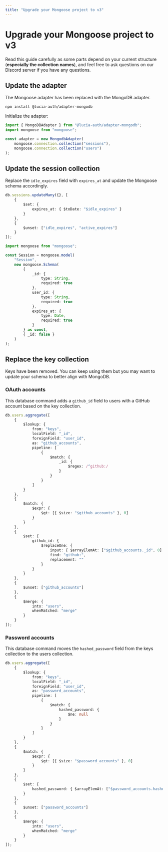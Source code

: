 ```yaml
---
title: "Upgrade your Mongoose project to v3"
---
```


# Upgrade your Mongoose project to v3

Read this guide carefully as some parts depend on your current structure (**especially the collection names**), and feel free to ask questions on our Discord server if you have any questions.

## Update the adapter

The Mongoose adapter has been replaced with the MongoDB adapter.

```
npm install @lucia-auth/adapter-mongodb
```

Initialize the adapter:

```ts
import { MongoDBAdapter } from "@lucia-auth/adapter-mongodb";
import mongoose from "mongoose";

const adapter = new MongodbAdapter(
	mongoose.connection.collection("sessions"),
	mongoose.connection.collection("users")
);
```

## Update the session collection

Replace the `idle_expires` field with `expires_at` and update the Mongoose schema accordingly.

```ts
db.sessions.updateMany({}, [
	{
		$set: {
			expires_at: { $toDate: "$idle_expires" }
		}
	},
	{
		$unset: ["idle_expires", "active_expires"]
	}
]);
```

```ts
import mongoose from "mongoose";

const Session = mongoose.model(
	"Session",
	new mongoose.Schema(
		{
			_id: {
				type: String,
				required: true
			},
			user_id: {
				type: String,
				required: true
			},
			expires_at: {
				type: Date,
				required: true
			}
		} as const,
		{ _id: false }
	)
);
```

## Replace the key collection

Keys have been removed. You can keep using them but you may want to update your schema to better align with MongoDB.

### OAuth accounts

This database command adds a `github_id` field to users with a GitHub account based on the key collection.

```ts
db.users.aggregate([
	{
		$lookup: {
			from: "keys",
			localField: "_id",
			foreignField: "user_id",
			as: "github_accounts",
			pipeline: [
				{
					$match: {
						_id: {
							$regex: /^github:/
						}
					}
				}
			]
		}
	},
	{
		$match: {
			$expr: {
				$gt: [{ $size: "$github_accounts" }, 0]
			}
		}
	},
	{
		$set: {
			github_id: {
				$replaceOne: {
					input: { $arrayElemAt: ["$github_accounts._id", 0] },
					find: "github:",
					replacement: ""
				}
			}
		}
	},
	{
		$unset: ["github_accounts"]
	},
	{
		$merge: {
			into: "users",
			whenMatched: "merge"
		}
	}
]);
```

### Password accounts

This database command moves the `hashed_password` field from the keys collection to the users collection.

```ts
db.users.aggregate([
	{
		$lookup: {
			from: "keys",
			localField: "_id",
			foreignField: "user_id",
			as: "password_accounts",
			pipeline: [
				{
					$match: {
						hashed_password: {
							$ne: null
						}
					}
				}
			]
		}
	},
	{
		$match: {
			$expr: {
				$gt: [{ $size: "$password_accounts" }, 0]
			}
		}
	},
	{
		$set: {
			hashed_password: { $arrayElemAt: ["$password_accounts.hashed_password", 0] }
		}
	},
	{
		$unset: ["password_accounts"]
	},
	{
		$merge: {
			into: "users",
			whenMatched: "merge"
		}
	}
]);
```
